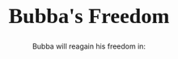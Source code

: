 <html>

<head>
	<meta name="viewport" content="width=device-width">
	<h1 style="font-size:300%; font-family:impact; font-color:#000000;text-align:center;">Bubba's Freedom</h1>
	<p style="text-align:center;">Bubba will reagain his freedom in:</p>
	
</head>
<script type="text/javascript">
//###################################################################
// Author: ricocheting.com
// Version: v3.1
// Date: 2017-01-03
// Description: displays the amount of time until the "dateFuture" entered below.

var CDown = function() {
	this.state=0;// if initialized
	this.counts=[];// array holding countdown date objects and id to print to {d:new Date(2013,11,18,18,54,36), id:"countbox1"}
	this.interval=null;// setInterval object
}

CDown.prototype = {
	init: function(){
		this.state=1;
		var self=this;
		this.interval=window.setInterval(function(){self.tick();}, 1000);
	},
	add: function(date,id){
		this.counts.push({d:date,id:id});
		this.tick();
		if(this.state==0) this.init();
	},
	expire: function(idxs){
		for(var x in idxs) {
			this.display(this.counts[idxs[x]], "Now!");
			this.counts.splice(idxs[x], 1);
		}
	},
	format: function(r){
		var pre='',post='',divide=', ',
			out="";
		out += pre+r.y +" "+((r.y==1)?"year":"years")+post+divide;
		out += pre+r.w +" "+((r.w==1)?"week":"weeks")+post+divide;
		out += pre+r.d +" "+((r.d==1)?"day":"days")+post+divide;
		out += pre+r.h +" "+((r.h==1)?"hour":"hours")+post+divide;
		out += pre+r.m +" "+((r.m==1)?"min":"mins")+post+divide;
		out += pre+r.s +" "+((r.s==1)?"sec":"secs")+post+divide;

		return out.substr(0,out.length-divide.length);
	},
	math: function(work){
		var	y=w=d=h=m=s=ms=0;

		ms=(""+((work%1000)+1000)).substr(1,3);
		work=Math.floor(work/1000);//kill the "milliseconds" so just secs

		y=Math.floor(work/31536000);//years (no leapyear support)
		work=work%31536000;

		w=Math.floor(work/604800);//weeks
		work=work%604800;

		d=Math.floor(work/86400);//days
		work=work%86400;

		h=Math.floor(work/3600);//hours
		work=work%3600;

		m=Math.floor(work/60);//minutes
		work=work%60;

		s=Math.floor(work);//seconds

		return {y:y,w:w,d:d,h:h,m:m,s:s,ms:ms};
	},
	tick: function(){
		var now=(new Date()).getTime(),
			expired=[],cnt=0,amount=0;

		if(this.counts)
		for(var idx=0,n=this.counts.length; idx<n; ++idx){
			cnt=this.counts[idx];
			amount=cnt.d.getTime()-now;//calc milliseconds between dates

			// if time is already past
			if(amount<0){
				expired.push(idx);
			}
			// date is still good
			else{
				this.display(cnt, this.format(this.math(amount)));
			}
		}

		// deal with any expired
		if(expired.length>0) this.expire(expired);

		// if no active counts, stop updating
		if(this.counts.length==0) window.clearTimeout(this.interval);
		
	},
	display: function(cnt,msg){
		document.getElementById(cnt.id).innerHTML=msg;
	}
};

window.onload=function(){
	var cdown = new CDown();

	cdown.add(new Date(2036,5,12,14,00,00), "countbox1");
};
</script>
<div id="countbox1" style="font:26pt Impact; color:#000000; text-align:center;"></div>
